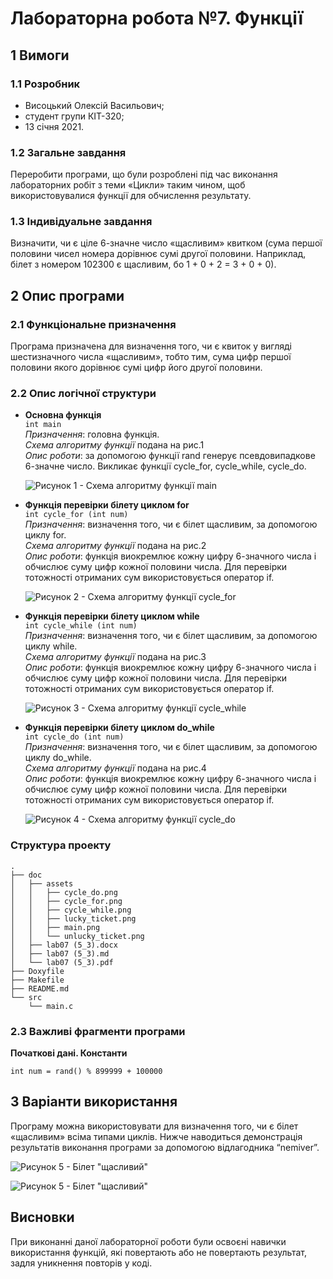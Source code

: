 # Лабораторна робота №7. Функції

## 1 Вимоги
### 1.1 Розробник
* Висоцький Олексій Васильович;
* студент групи КІТ-320;
* 13 січня 2021.

### 1.2 Загальне завдання
Переробити програми, що були розроблені під час виконання лабораторних робіт з теми «Цикли» таким чином, щоб використовувалися функції для обчислення результату.
	
### 1.3 Індивідуальне завдання
Визначити, чи є ціле 6-значне число «щасливим» квитком (сума першої половини чисел номера дорівнює сумі другої половини. Наприклад, білет з номером 102300 є щасливим, бо 1 + 0 + 2 = 3 + 0 + 0). 
	
## 2 Опис програми
### 2.1 Функціональне призначення
Програма призначена для визначення того, чи є квиток у вигляді шестизначного числа «щасливим», тобто тим, сума цифр першої половини якого дорівнює сумі цифр його другої половини.

### 2.2 Опис логічної структури
* **Основна функція**  
	`int main`  
	*Призначення*: головна функція.  
	*Схема алгоритму функції* подана на рис.1  
	*Опис роботи*: за допомогою функції rand генерує псевдовипадкове 6-значне число. Викликає функції cycle_for, cycle_while, cycle_do.
	
	![Рисунок 1 - Схема алгоритму функції main](assets/main.png)
	
* **Функція перевірки білету циклом for**  
	`int cycle_for (int num)`  
	*Призначення*: визначення того, чи є білет щасливим, за допомогою циклу for.  
	*Схема алгоритму функції* подана на рис.2  
	*Опис роботи*: функція виокремлює кожну цифру 6-значного числа і обчислює суму цифр кожної половини числа. Для перевірки тотожності отриманих сум використовується оператор if.
	
	![Рисунок 2 - Схема алгоритму функції cycle_for](assets/cycle_for.png)
	
* **Функція перевірки білету циклом while**  
	`int cycle_while (int num)`  
	*Призначення*: визначення того, чи є білет щасливим, за допомогою циклу while.  
	*Схема алгоритму функції* подана на рис.3  
	*Опис роботи*: функція виокремлює кожну цифру 6-значного числа і обчислює суму цифр кожної половини числа. Для перевірки тотожності отриманих сум використовується оператор if.
	
	![Рисунок 3 - Схема алгоритму функції cycle_while](assets/cycle_while.png)
	
* **Функція перевірки білету циклом do_while**  
	`int cycle_do (int num)`  
	*Призначення*: визначення того, чи є білет щасливим, за допомогою циклу do_while.  
	*Схема алгоритму функції* подана на рис.4  
	*Опис роботи*: функція виокремлює кожну цифру 6-значного числа і обчислює суму цифр кожної половини числа. Для перевірки тотожності отриманих сум використовується оператор if.
	
	![Рисунок 4 - Схема алгоритму функції cycle_do](assets/cycle_do.png)
	
### Структура проекту
```
.
├── doc
│   ├── assets
│   │   ├── cycle_do.png
│   │   ├── cycle_for.png
│   │   ├── cycle_while.png
│   │   ├── lucky_ticket.png
│   │   ├── main.png
│   │   └── unlucky_ticket.png
│   ├── lab07 (5_3).docx
│   ├── lab07 (5_3).md
│   └── lab07 (5_3).pdf
├── Doxyfile
├── Makefile
├── README.md
└── src
    └── main.c

```
### 2.3 Важливі фрагменти програми
**Початкові дані. Константи**
```
int num = rand() % 899999 + 100000
```

## 3 Варіанти використання
Програму можна використовувати для визначення того, чи є білет «щасливим» всіма типами циклів.
Нижче наводиться демонстрація результатів виконання програми за допомогою відлагодника “nemiver”.

![Рисунок 5 - Білет "щасливий"](assets/lucky_ticket.png)

![Рисунок 5 - Білет "щасливий"](assets/unlucky_ticket.png)
	
## Висновки
При виконанні даної лабораторної роботи були освоєні навички використання функцій, які повертають або не повертають результат, задля уникнення повторів у коді.



